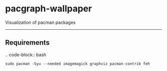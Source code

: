 # pacgraph-wallpaper
Visualization of pacman packages 

------------
Requirements
------------

.. code-block:: bash

    sudo pacman -Syu --needed imagemagick graphviz pacman-contrib feh
